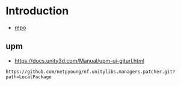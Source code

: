 # Introduction

- [repo](https://github.com/netpyoung/nf.unitylibs.managers.patcher/)

## upm

- <https://docs.unity3d.com/Manual/upm-ui-giturl.html>

```
https://github.com/netpyoung/nf.unitylibs.managers.patcher.git?path=LocalPackage
```